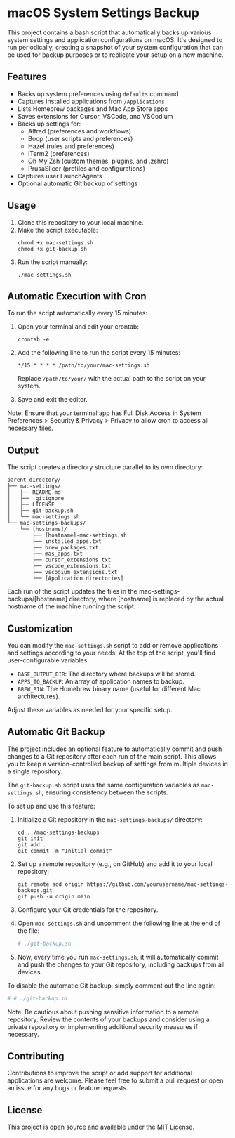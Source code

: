 # macOS System Settings Backup

This project contains a bash script that automatically backs up various system settings and application configurations on macOS. It's designed to run periodically, creating a snapshot of your system configuration that can be used for backup purposes or to replicate your setup on a new machine.

## Features

- Backs up system preferences using `defaults` command
- Captures installed applications from `/Applications`
- Lists Homebrew packages and Mac App Store apps
- Saves extensions for Cursor, VSCode, and VSCodium
- Backs up settings for:
  - Alfred (preferences and workflows)
  - Boop (user scripts and preferences)
  - Hazel (rules and preferences)
  - iTerm2 (preferences)
  - Oh My Zsh (custom themes, plugins, and .zshrc)
  - PrusaSlicer (profiles and configurations)
- Captures user LaunchAgents
- Optional automatic Git backup of settings

## Usage

1. Clone this repository to your local machine.
2. Make the script executable:
   ```
   chmod +x mac-settings.sh
   chmod +x git-backup.sh
   ```
3. Run the script manually:
   ```
   ./mac-settings.sh
   ```

## Automatic Execution with Cron

To run the script automatically every 15 minutes:

1. Open your terminal and edit your crontab:
   ```
   crontab -e
   ```

2. Add the following line to run the script every 15 minutes:
   ```
   */15 * * * * /path/to/your/mac-settings.sh
   ```
   Replace `/path/to/your/` with the actual path to the script on your system.

3. Save and exit the editor.

Note: Ensure that your terminal app has Full Disk Access in System Preferences > Security & Privacy > Privacy to allow cron to access all necessary files.

## Output

The script creates a directory structure parallel to its own directory:

```
parent_directory/
├── mac-settings/
│   ├── README.md
│   ├── .gitignore
│   ├── LICENSE
│   ├── git-backup.sh
│   └── mac-settings.sh
└── mac-settings-backups/
    └── [hostname]/
        ├── [hostname]-mac-settings.sh
        ├── installed_apps.txt
        ├── brew_packages.txt
        ├── mas_apps.txt
        ├── cursor_extensions.txt
        ├── vscode_extensions.txt
        ├── vscodium_extensions.txt
        └── [Application directories]
```

Each run of the script updates the files in the mac-settings-backups/[hostname] directory, where [hostname] is replaced by the actual hostname of the machine running the script.

## Customization

You can modify the `mac-settings.sh` script to add or remove applications and settings according to your needs. At the top of the script, you'll find user-configurable variables:

- `BASE_OUTPUT_DIR`: The directory where backups will be stored.
- `APPS_TO_BACKUP`: An array of application names to backup.
- `BREW_BIN`: The Homebrew binary name (useful for different Mac architectures).

Adjust these variables as needed for your specific setup.

## Automatic Git Backup

The project includes an optional feature to automatically commit and push changes to a Git repository after each run of the main script. This allows you to keep a version-controlled backup of settings from multiple devices in a single repository.

The `git-backup.sh` script uses the same configuration variables as `mac-settings.sh`, ensuring consistency between the scripts.

To set up and use this feature:

1. Initialize a Git repository in the `mac-settings-backups/` directory:
   ```
   cd ../mac-settings-backups
   git init
   git add .
   git commit -m "Initial commit"
   ```

2. Set up a remote repository (e.g., on GitHub) and add it to your local repository:
   ```
   git remote add origin https://github.com/yourusername/mac-settings-backups.git
   git push -u origin main
   ```

3. Configure your Git credentials for the repository.

4. Open `mac-settings.sh` and uncomment the following line at the end of the file:
   ```bash
   # ./git-backup.sh
   ```

5. Now, every time you run `mac-settings.sh`, it will automatically commit and push the changes to your Git repository, including backups from all devices.

To disable the automatic Git backup, simply comment out the line again:
```bash
# # ./git-backup.sh
```

Note: Be cautious about pushing sensitive information to a remote repository. Review the contents of your backups and consider using a private repository or implementing additional security measures if necessary.

## Contributing

Contributions to improve the script or add support for additional applications are welcome. Please feel free to submit a pull request or open an issue for any bugs or feature requests.

## License

This project is open source and available under the [MIT License](LICENSE).